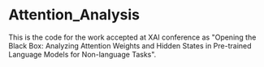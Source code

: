 # Attention_Analysis
This is the code for the work accepted at XAI conference as "Opening the Black Box: Analyzing Attention Weights and Hidden States in Pre-trained Language Models for Non-language Tasks". 
